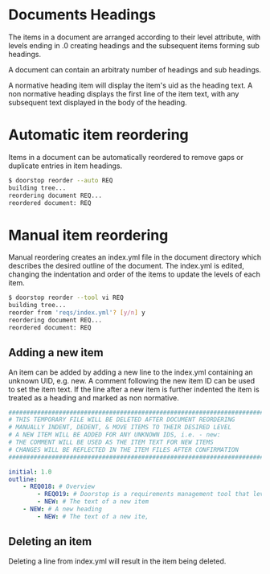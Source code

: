 # Documents Headings

The items in a document are arranged according to their level attribute, with levels ending in .0
creating headings and the subsequent items forming sub headings.

A document can contain an arbitraty number of headings and sub headings.

A normative heading item will display the item's uid as the heading text. A non normative heading
displays the first line of the item text, with any subsequent text displayed in the body of the heading. 


# Automatic item reordering

Items in a document can be automatically reordered to remove gaps or duplicate entries in item headings.

```sh
$ doorstop reorder --auto REQ
building tree...
reordering document REQ...
reordered document: REQ
```

# Manual item reordering

Manual reordering creates an index.yml file in the document directory which describes the desired outline 
of the document. The index.yml is edited, changing the indentation and order of the items to update the 
levels of each item.

```sh
$ doorstop reorder --tool vi REQ
building tree...
reorder from 'reqs/index.yml'? [y/n] y
reordering document REQ...
reordered document: REQ
```
## Adding a new item

An item can be added by adding a new line to the index.yml containing an unknown UID, e.g. new. 
A comment following the new item ID can be used to set the item text. 
If the line after a new item is further indented the item is treated as a heading and marked
as non normative.

```yaml
###############################################################################
# THIS TEMPORARY FILE WILL BE DELETED AFTER DOCUMENT REORDERING
# MANUALLY INDENT, DEDENT, & MOVE ITEMS TO THEIR DESIRED LEVEL
# A NEW ITEM WILL BE ADDED FOR ANY UNKNOWN IDS, i.e. - new: 
# THE COMMENT WILL BE USED AS THE ITEM TEXT FOR NEW ITEMS
# CHANGES WILL BE REFLECTED IN THE ITEM FILES AFTER CONFIRMATION
###############################################################################

initial: 1.0
outline:
    - REQ018: # Overview
        - REQ019: # Doorstop is a requirements management tool that leverage...
        - NEW: # The text of a new item
    - NEW: # A new heading
        - NEW: # The text of a new ite,
```

## Deleting an item

Deleting a line from index.yml will result in the item being deleted.
